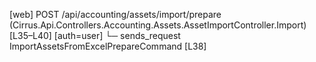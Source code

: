 [web] POST /api/accounting/assets/import/prepare  (Cirrus.Api.Controllers.Accounting.Assets.AssetImportController.Import)  [L35–L40] [auth=user]
  └─ sends_request ImportAssetsFromExcelPrepareCommand [L38]

